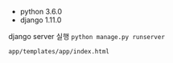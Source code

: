 * python 3.6.0
* django 1.11.0

django server 실행 `python manage.py runserver`

`app/templates/app/index.html` 
